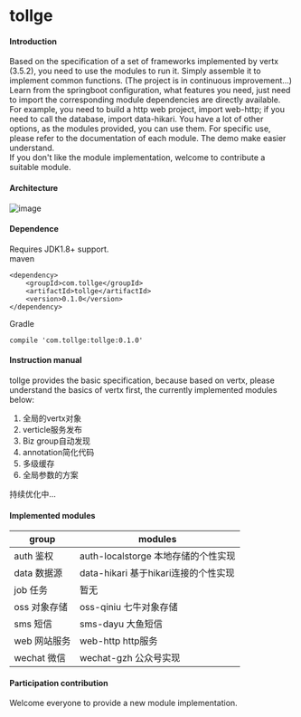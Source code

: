 # tollge

#### Introduction
Based on the specification of a set of frameworks implemented by vertx (3.5.2), you need to use the modules to run it. Simply assemble it to implement common functions. (The project is in continuous improvement...)
Learn from the springboot configuration, what features you need, just need to import the corresponding module dependencies are directly available. For example, you need to build a http web project, import web-http; if you need to call the database, import data-hikari. You have a lot of other options, as the modules provided, you can use them. For specific use, please refer to the documentation of each module. The demo make easier understand.   
If you don't like the module implementation, welcome to contribute a suitable module.

#### Architecture
![image](http://p8ilcqqyk.bkt.clouddn.com/design.png)

#### Dependence

Requires JDK1.8+ support.   
maven
```
<dependency>
    <groupId>com.tollge</groupId>
    <artifactId>tollge</artifactId>
    <version>0.1.0</version>
</dependency>
```
Gradle
```
compile 'com.tollge:tollge:0.1.0'
```

#### Instruction manual

tollge provides the basic specification, because based on vertx, please understand the basics of vertx first, the currently implemented modules below:   

1. 全局的vertx对象
2. verticle服务发布
3. Biz group自动发现
4. annotation简化代码
5. 多级缓存
6. 全局参数的方案

持续优化中...

#### Implemented modules

|group|modules|
|-|-|
|auth 鉴权|auth-localstorge 本地存储的个性实现|
|data 数据源|data-hikari 基于hikari连接的个性实现|
|job 任务| 暂无|
|oss 对象存储|oss-qiniu 七牛对象存储|
|sms 短信|sms-dayu 大鱼短信|
|web 网站服务|web-http http服务|
|wechat 微信|wechat-gzh 公众号实现|

#### Participation contribution

Welcome everyone to provide a new module implementation.

